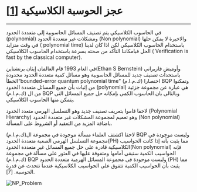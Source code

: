 # عجز الحوسبة الكلاسيكية [[1]](https://www.qmunity.tech/post/problems-that-only-quantum-computers-can-solve#:~:text=Quantum%20computers%20can%20solve%20NP,is%20prime%20belongs%20to%20P)
---

في الحاسوب الكلاسيكي يتم تصنيف المسائل الحاسوبية إلى متعددة الحدود (polynomial) ومشكلات غير متعددة الحدود (Non polynomial) والاخيرة لا يمكن حلها في وقت متزايد ( polynomial time) باستخدام الحاسوب الكلاسيكي لكن اذا كان لدينا الحل فبامكاننا التأكد من صحته بسرعة باستخدام الحاسوب الكلاسيكي ( Verification is fast by the classical computer).

في العام 1993 قام العالمان إيثان برنشتاين(Ethan S Bernstein) وأوميش فازيراني <!--بحاجة الى اسم العالم باللغة الانجليزية --> باستحداث تصنيف جديد للمسائل الحاسوبية وهو مسائل كمية متعددة الحدود محدودة الخطأ“bounded-error quantum polynomial time" اختصارا (ك.م.ا.م) BQP  وتمكنوا من إثبات بأن جميع المسائل  متعددة الحدود (polynomial) هي عبارة عن مجموعة جزئية من ال (ك.م.ا.م) BQP وبالتالي بان الحاسوب الكمي بإمكانه حل جميع المسائل التي يتمكن منها الحاسوب الكلاسيكي.

لاحقا قاموا بتعريف تصنيف جديد وهو التسلسل الهرمي متعدد الحدود (Polynomial Hierarchy) وهو تعميم لمجموعة  المشكلات غير متعددة الحدود (Non polynomial) باضافة المزيد من التعقيد أو الشروط على المسألة.

لاحقا اكشتف العلماء مسألة موجودة في مجموعة ال(ك.م.ا.م) BQP وليست موجودة في مجموعة  التسلسل الهرمي الصعبة متعددة الحدود(PH) مما يثبت بأنه إذا كانت الحواسيب الكلاسيكية قادرة على حل جميع المسائل غير متعددة الحدود(Non polynomial)  فإنه الحواسيب الكمية ستبقى أمامها ومتفوقة عليها في العثور على مسألة في مجموعة  (ك.م.ا.م) BQP وليست موجودة في مجموعة المسائل الهرمية متعددة الحدود (PH) مما يثبت بأن الحواسيب الكمية تتفوق على الحواسيب الكلاسيكية عندما نتحدث عن قدرة الحوسبة. [7].

![NP_Problem](~/images/NP_Problem.png)
